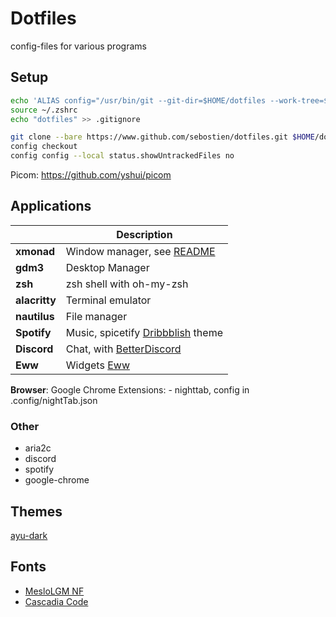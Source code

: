# Dotfiles

config-files for various programs

## Setup

```bash
echo 'ALIAS config="/usr/bin/git --git-dir=$HOME/dotfiles --work-tree=$HOME"' >> $HOME/.zshrc
source ~/.zshrc
echo "dotfiles" >> .gitignore
```

```bash
git clone --bare https://www.github.com/sebostien/dotfiles.git $HOME/dotfiles
config checkout
config config --local status.showUntrackedFiles no
```

Picom: <https://github.com/yshui/picom>

## Applications

|               | Description                                     |
| ------------- | ----------------------------------------------- |
| **xmonad**    | Window manager, see [README][xmonad]            |
| **gdm3**      | Desktop Manager                                 |
| **zsh**       | zsh shell with oh-my-zsh                        |
| **alacritty** | Terminal emulator                               |
| **nautilus**  | File manager                                    |
| **Spotify**   | Music, spicetify [Dribbblish][dribbblish] theme |
| **Discord**   | Chat, with [BetterDiscord][BetterDiscord]       |
| **Eww**       | Widgets [Eww](https://github.com/elkowar/eww)   |

[xmonad]: https://github.com/sebostien/dotfiles/blob/master/.xmonad/README.md
[dribbblish]: https://github.com/morpheusthewhite/spicetify-themes/tree/master/Dribbblish
[BetterDiscord]: https://github.com/BetterDiscord/BetterDiscord

**Browser**: Google Chrome
Extensions: - nighttab, config in .config/nightTab.json

### Other

- aria2c
- discord
- spotify
- google-chrome

## Themes

[ayu-dark](https://github.com/ayu-theme/ayu-colors)

## Fonts

- [MesloLGM NF](https://github.com/ryanoasis/nerd-fonts/releases/)
- [Cascadia Code](https://github.com/microsoft/cascadia-code/releases)

